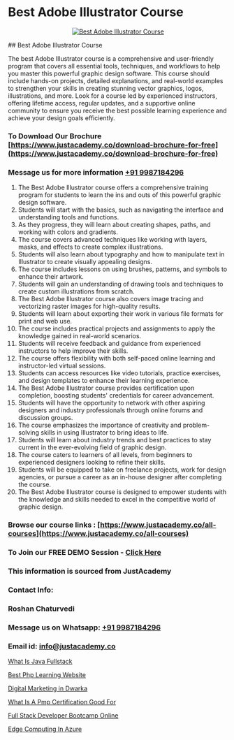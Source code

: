 # Best Adobe Illustrator Course

<p align="center">
  <a href="https://justacademy.co/all-courses">
    <img src="https://ibb.co/CngWr2j" alt="Best Adobe Illustrator Course">
  </a>
</p>
## Best Adobe Illustrator Course

The best Adobe Illustrator course is a comprehensive and user-friendly program that covers all essential tools, techniques, and workflows to help you master this powerful graphic design software. This course should include hands-on projects, detailed explanations, and real-world examples to strengthen your skills in creating stunning vector graphics, logos, illustrations, and more. Look for a course led by experienced instructors, offering lifetime access, regular updates, and a supportive online community to ensure you receive the best possible learning experience and achieve your design goals efficiently.
### To Download Our Brochure [https://www.justacademy.co/download-brochure-for-free](https://www.justacademy.co/download-brochure-for-free)
### Message us for more information [+91 9987184296](https://api.whatsapp.com/send?phone=919987184296)
1) The Best Adobe Illustrator course offers a comprehensive training program for students to learn the ins and outs of this powerful graphic design software.
2) Students will start with the basics, such as navigating the interface and understanding tools and functions.
3) As they progress, they will learn about creating shapes, paths, and working with colors and gradients.
4) The course covers advanced techniques like working with layers, masks, and effects to create complex illustrations.
5) Students will also learn about typography and how to manipulate text in Illustrator to create visually appealing designs.
6) The course includes lessons on using brushes, patterns, and symbols to enhance their artwork.
7) Students will gain an understanding of drawing tools and techniques to create custom illustrations from scratch.
8) The Best Adobe Illustrator course also covers image tracing and vectorizing raster images for high-quality results.
9) Students will learn about exporting their work in various file formats for print and web use.
10) The course includes practical projects and assignments to apply the knowledge gained in real-world scenarios.
11) Students will receive feedback and guidance from experienced instructors to help improve their skills.
12) The course offers flexibility with both self-paced online learning and instructor-led virtual sessions.
13) Students can access resources like video tutorials, practice exercises, and design templates to enhance their learning experience.
14) The Best Adobe Illustrator course provides certification upon completion, boosting students' credentials for career advancement.
15) Students will have the opportunity to network with other aspiring designers and industry professionals through online forums and discussion groups.
16) The course emphasizes the importance of creativity and problem-solving skills in using Illustrator to bring ideas to life.
17) Students will learn about industry trends and best practices to stay current in the ever-evolving field of graphic design.
18) The course caters to learners of all levels, from beginners to experienced designers looking to refine their skills.
19) Students will be equipped to take on freelance projects, work for design agencies, or pursue a career as an in-house designer after completing the course.
20) The Best Adobe Illustrator course is designed to empower students with the knowledge and skills needed to excel in the competitive world of graphic design.

### Browse our course links : [https://www.justacademy.co/all-courses](https://www.justacademy.co/all-courses) 
### To Join our FREE DEMO Session - [Click Here](https://www.justacademy.co/register-for-course-demo)


### This information is sourced from JustAcademy
### Contact Info:
### Roshan Chaturvedi
### Message us on Whatsapp: [+91 9987184296](https://api.whatsapp.com/send?phone=919987184296)
### Email id: [info@justacademy.co](mailto:info@justacademy.co)
                
[What Is Java Fullstack](https://www.linkedin.com/pulse/what-java-fullstack-justacademy-bay-area-qvazc?trackingId=2wlM%2BxTiRvFFlM1i5Db7eg%3D%3D&lipi=urn%3Ali%3Apage%3Ad_flagship3_company_admin%3BF16vFVlwTBq9N188C2SLQg%3D%3D)

[Best Php Learning Website](https://www.linkedin.com/pulse/best-php-learning-website-justacademy-pune-dlpec?trackingId=YY5TvidqLnQ7lWG4XoTsYA%3D%3D&lipi=urn%3Ali%3Apage%3Ad_flagship3_company_admin%3BURLYXo%2BCRPCij0ETJnelAQ%3D%3D)

[Digital Marketing in Dwarka](https://medium.com/@mistersumit961/digital-marketing-in-dwarka-1fa92059da15)

[What Is A Pmp Certification Good For](https://medium.com/@roneet705/what-is-a-pmp-certification-good-for-61cd96d6b41c)

[Full Stack Developer Bootcamp Online](https://justacademyin.github.io/justacademy/full-stack-developer-bootcamp-online)

[Edge Computing In Azure](https://justacademyin.github.io/justacademy/edge-computing-in-azure)


